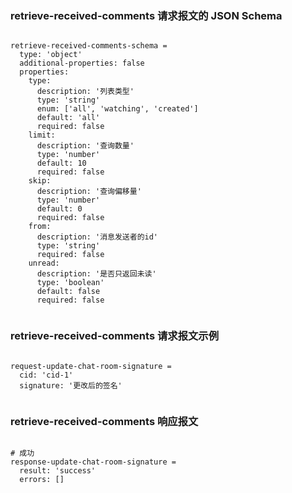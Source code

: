 ### retrieve-received-comments 请求报文的 JSON Schema
<pre><code>
retrieve-received-comments-schema =
  type: 'object'
  additional-properties: false
  properties:
    type:
      description: '列表类型'
      type: 'string'
      enum: ['all', 'watching', 'created']
      default: 'all'
      required: false
    limit:
      description: '查询数量'
      type: 'number'
      default: 10
      required: false
    skip:
      description: '查询偏移量'
      type: 'number'
      default: 0
      required: false
    from:
      description: '消息发送者的id'
      type: 'string'
      required: false
    unread:
      description: '是否只返回未读'
      type: 'boolean'
      default: false
      required: false

</code></pre>

### retrieve-received-comments 请求报文示例
<pre><code>
request-update-chat-room-signature =
  cid: 'cid-1'
  signature: '更改后的签名'

</code></pre>

### retrieve-received-comments 响应报文
<pre><code>
# 成功
response-update-chat-room-signature =
  result: 'success'
  errors: []

</code></pre>


